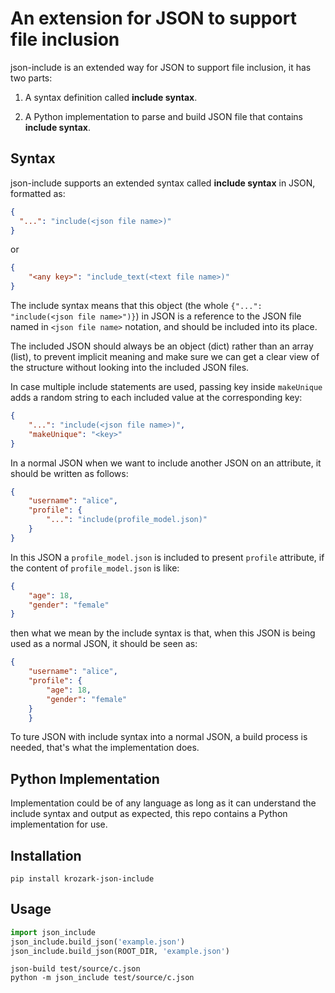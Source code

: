 # An extension for JSON to support file inclusion


json-include is an extended way for JSON to support file inclusion, it has two parts:

1. A syntax definition called **include syntax**.

2. A Python implementation to parse and build JSON file that contains **include syntax**.


## Syntax


json-include supports an extended syntax called **include syntax** in JSON,
formatted as:

``` json
{
  "...": "include(<json file name>)"
}
```

or

```json
{
    "<any key>": "include_text(<text file name>)"
}

```

The include syntax means that this object (the whole ``{"...": "include(<json file name>")}``) in JSON is a reference to the JSON file named in ``<json file name>`` notation, and should be included into its place.

The included JSON should always be an object (dict) rather than an array (list), to prevent implicit meaning and make sure we can get a clear view of the structure without looking into the included JSON files.

In case multiple include statements are used, passing key inside `makeUnique` adds a random string to each included value at the corresponding key:

``` json
{
    "...": "include(<json file name>)",
    "makeUnique": "<key>"
}
```

In a normal JSON when we want to include another JSON on an attribute, it should be written as follows:

``` json
{
    "username": "alice",
    "profile": {
        "...": "include(profile_model.json)"
    }
}
```

In this JSON a ``profile_model.json`` is included to present ``profile`` attribute,
if the content of ``profile_model.json`` is like:

``` json
{
    "age": 18,
    "gender": "female"
}
```

then what we mean by the include syntax is that, when this JSON is being used
as a normal JSON, it should be seen as:

``` json
{
    "username": "alice",
    "profile": {
        "age": 18,
        "gender": "female"
    }
    }
```

To ture JSON with include syntax into a normal JSON, a build process is needed,
that's what the implementation does.

## Python Implementation


Implementation could be of any language as long as it can understand the include syntax
and output as expected, this repo contains a Python implementation for use.

## Installation


``` shell
pip install krozark-json-include
```

## Usage


``` python
import json_include
json_include.build_json('example.json')
json_include.build_json(ROOT_DIR, 'example.json')
```

``` shell
json-build test/source/c.json
python -m json_include test/source/c.json
```
